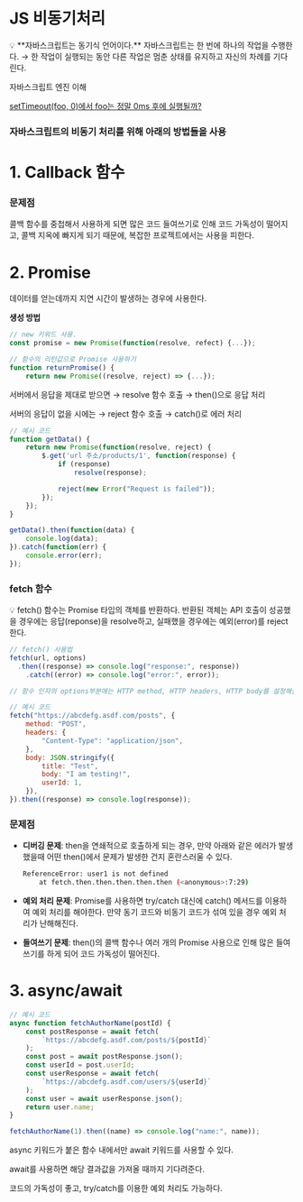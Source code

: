 # JS 비동기처리

<aside>
💡 **자바스크립트는 동기식 언어이다.**
자바스크립트는 한 번에 하나의 작업을 수행한다.
→ 한 작업이 실행되는 동안 다른 작업은 멈춘 상태를 유지하고 자신의 차례를 기다린다.

</aside>

자바스크립트 엔진 이해

[setTimeout(foo, 0)에서 foo는 정말 0ms 후에 실행될까?](https://velog.io/@edie_ko/javascript-eventloop)

### 자바스크립트의 비동기 처리를 위해 아래의 방법들을 사용

# 1. Callback 함수

### 문제점

콜백 함수를 중첩해서 사용하게 되면 많은 코드 들여쓰기로 인해 코드 가독성이 떨어지고, 콜백 지옥에 빠지게 되기 때문에, 복잡한 프로젝트에서는 사용을 피한다.

# 2. Promise

데이터를 얻는데까지 지연 시간이 발생하는 경우에 사용한다.

**생성 방법**

```jsx
// new 키워드 사용.
const promise = new Promise(function(resolve, refect) {...});

// 함수의 리턴값으로 Promise 사용하기
function returnPromise() {
	return new Promise((resolve, reject) => {...});
```

서버에서 응답을 제대로 받으면 → resolve 함수 호출 → then()으로 응답 처리

서버의 응답이 없을 시에는 → reject 함수 호출 → catch()로 에러 처리

```jsx
// 예시 코드
function getData() {
	return new Promise(function(resolve, reject) {
		$.get('url 주소/products/1', function(response) {
			if (response)
				resolve(response);

			reject(new Error("Request is failed"));
		});
	});
}

getData().then(function(data) {
	console.log(data);
}).catch(function(err) {
	console.error(err);
});
```

### fetch 함수

<aside>
💡 fetch() 함수는 Promise 타입의 객체를 반환하다. 반환된 객체는 API 호출이 성공했을  경우에는 응답(reponse)을 resolve하고, 실패했을 경우에는 예외(error)를 reject한다.

</aside>

```jsx
// fetch() 사용법
fetch(url, options)
  .then((response) => console.log("response:", response))
	.catch((error) => console.log("error:", error));

// 함수 인자의 options부분에는 HTTP method, HTTP headers, HTTP body를 설정해줄 수 있다.

// 예시 코드
fetch("https://abcdefg.asdf.com/posts", {
	method: "POST",
	headers: {
		"Content-Type": "application/json",
	},
	body: JSON.stringify({
		title: "Test",
		body: "I am testing!",
		userId: 1,
	}),
}).then((response) => console.log(response));
```

### **문제점**

- **디버깅 문제**: then을 연쇄적으로 호출하게 되는 경우, 만약 아래와 같은 에러가 발생했을때 어떤 then()에서 문제가 발생한 건지 혼란스러울 수 있다.
    
    ```bash
    ReferenceError: user1 is not defined
        at fetch.then.then.then.then.then (<anonymous>:7:29)
    ```
    
- **예외 처리 문제**: Promise를 사용하면 try/catch 대신에 catch() 메서드를 이용하여 예외 처리를 해야한다. 만약 동기 코드와 비동기 코드가 섞여 있을 경우 예외 처리가 난해해진다.
- **들여쓰기 문제**: then()의 콜백 함수나 여러 개의 Promise 사용으로 인해 많은 들여쓰기를 하게 되어 코드 가독성이 떨어진다.

# 3. async/await

```jsx
// 예시 코드
async function fetchAuthorName(postId) {
	const postResponse = await fetch(
		`https://abcdefg.asdf.com/posts/${postId}`
	);
	const post = await postResponse.json();
	const userId = post.userId;
	const userResponse = await fetch(
		`https://abcdefg.asdf.com/users/${userId}`
	);
	const user = await userResponse.json();
	return user.name;
}

fetchAuthorName(1).then((name) => console.log("name:", name));
```

async 키워드가 붙은 함수 내에서만 await 키워드를 사용할 수 있다.

await를 사용하면 해당 결과값을 가져올 때까지 기다려준다.

코드의 가독성이 좋고, try/catch를 이용한 예외 처리도 가능하다.

